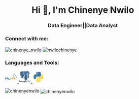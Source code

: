 <h1 align="center">Hi 👋, I'm Chinenye Nwilo</h1>
<h3 align="center">Data Engineer||Data Analyst</h3>

<h3 align="left">Connect with me:</h3>
<p align="left">
<a href="https://linkedin.com/in/chinenye_nwilo" target="blank"><img align="center" src="https://raw.githubusercontent.com/rahuldkjain/github-profile-readme-generator/master/src/images/icons/Social/linked-in-alt.svg" alt="chinenye_nwilo" height="30" width="40" /></a>
<a href="https://www.hackerrank.com/nwilochinenye" target="blank"><img align="center" src="https://raw.githubusercontent.com/rahuldkjain/github-profile-readme-generator/master/src/images/icons/Social/hackerrank.svg" alt="nwilochinenye" height="30" width="40" /></a>
</p>

<h3 align="left">Languages and Tools:</h3>
<p align="left"> <a href="https://www.mysql.com/" target="_blank" rel="noreferrer"> <img src="https://raw.githubusercontent.com/devicons/devicon/master/icons/mysql/mysql-original-wordmark.svg" alt="mysql" width="40" height="40"/> </a> <a href="https://www.postgresql.org" target="_blank" rel="noreferrer"> <img src="https://raw.githubusercontent.com/devicons/devicon/master/icons/postgresql/postgresql-original-wordmark.svg" alt="postgresql" width="40" height="40"/> </a> <a href="https://www.python.org" target="_blank" rel="noreferrer"> <img src="https://raw.githubusercontent.com/devicons/devicon/master/icons/python/python-original.svg" alt="python" width="40" height="40"/> </a> </p>

<p><img align="left" src="https://github-readme-stats.vercel.app/api/top-langs?username=chinenyenwilo&show_icons=true&locale=en&layout=compact" alt="chinenyenwilo" /></p>

<p>&nbsp;<img align="center" src="https://github-readme-stats.vercel.app/api?username=chinenyenwilo&show_icons=true&locale=en" alt="chinenyenwilo" /></p>
